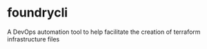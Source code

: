 # foundrycli
A DevOps automation tool to help facilitate the creation of terraform infrastructure files 

